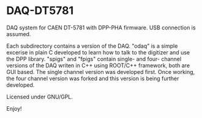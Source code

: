 # DAQ-DT5781
DAQ system for CAEN DT-5781 with DPP-PHA firmware. USB connection is assumed.

Each subdirectory contains a version of the DAQ.
"odaq" is a simple excerise in plain C developed to learn how to talk to the digitizer and use the DPP library.
"spigs" and "fpigs" contain single- and four- channel versions of the DAQ writen in C++ using ROOT/C++ framework, both are GUI based.
The single channel version was developed first. Once working, the four channel version was forked and this version is being further developed. 

Licensed under GNU/GPL. 

Enjoy!
